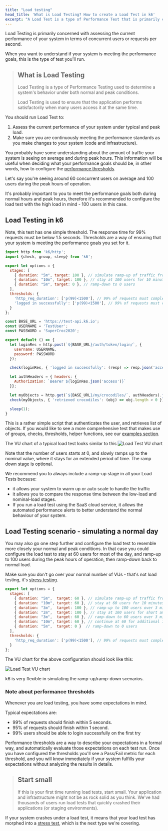 ```yaml
---
title: "Load testing"
head_title: 'What is Load Testing? How to create a Load Test in k6'
excerpt: "A Load Test is a type of Performance Test that is primarily concerned with assessing the performance of your system in terms of concurrent users or requests per second. Let’s see an example."
---
```


Load Testing is primarily concerned with assessing the current performance of your system in terms 
of concurrent users or requests per second. 

When you want to understand if your system is meeting the performance goals, this is the type of test you'll run.

> ## What is Load Testing
> Load Testing is a type of Performance Testing used to 
> determine a system's behavior under both normal and peak conditions.
>
> Load Testing is used to ensure that the application performs satisfactorily 
> when many users access it at the same time.

You should run Load Test to:
 1. Assess the current performance of your system under typical and peak load.
 2. Make sure you are continuously meeting the performance standards as you make changes to your system (code and infrastructure).

You probably have some understanding about the amount of traffic your system is seeing on average and during peak hours.
This information will be useful when deciding what your performance goals should be, in other words, 
how to configure the [performance thresholds](/using-k6/thresholds).

Let's say you're seeing around 60 concurrent users on average and 100 users during the peak hours of operation.

It's probably important to you to meet the performance goals both during normal hours and peak hours, 
therefore it's recommended to configure the load test with the high load in mind - 100 users in this case.

## Load Testing in k6

Note, this test has one simple threshold. The response time for 99% requests must be below 1.5 seconds.
Thresholds are a way of ensuring that your system is meeting the performance goals you set for it.

<div class="code-group" data-props='{"labels": ["sample-load-test.js"], "lineNumbers": [true]}'>

```javascript
import http from 'k6/http';
import {check, group, sleep} from 'k6';

export let options = {
  stages: [
    { duration: "5m", target: 100 }, // simulate ramp-up of traffic from 1 to 100 users over 5 minutes.
    { duration: "10m", target: 100 }, // stay at 100 users for 10 minutes
    { duration: "5m", target: 0 }, // ramp-down to 0 users
  ],
  thresholds: {
    'http_req_duration': ['p(99)<1500'], // 99% of requests must complete below 1.5s
    'logged in successfully': ['p(99)<1500'], // 99% of requests must complete below 1.5s
  }
};

const BASE_URL = 'https://test-api.k6.io'; 
const USERNAME = 'TestUser';
const PASSWORD = 'SuperCroc2020';

export default () => {
  let loginRes = http.post(`${BASE_URL}/auth/token/login/`, {
    username: USERNAME,
    password: PASSWORD
  });  

  check(loginRes, { 'logged in successfully': (resp) => resp.json('access') !== '' });

  let authHeaders = { headers: {
    Authorization: `Bearer ${loginRes.json('access')}`
  }};

  let myObjects = http.get(`${BASE_URL}/my/crocodiles/`, authHeaders).json();
  check(myObjects, { 'retrieved crocodiles': (obj) => obj.length > 0 });

  sleep(1);
}
```
</div>

This is a rather simple script that authenticates the user, and retrieves list of objects. 
If you would like to see a more comprehensive test that makes use of groups, checks, thresholds, 
helper functions, see our [examples section](/examples).

The VU chart of a typical load test looks similar to this 
![Load Test VU chart](./images/load-test.png)

Note that the  number of users starts at 0, and slowly ramps up to the nominal value, where it stays for an extended period of time.
The ramp down stage is optional. 

We recommend you to always include a ramp-up stage in all your Load Tests because:
 - it allows your system to warm up or auto scale to handle the traffic
 - it allows you to compare the response time between the low-load and nominal-load stages.
 - If you run a load test using the SaaS cloud service, it allows the automated performance alerts to 
 better understand the normal behaviour of your system.

## Load Testing scenario - simulating a normal day
You may also go one step further and configure the load test to resemble more closely your normal and peak conditions.
In that case you could configure the load test to stay at 60 users for most of the day, and ramp-up
to 100 users during the peak hours of operation, then ramp-down back to normal load.

Make sure you don't go over your normal number of VUs - that's not load testing, it's [stress testing](/test-types/stress-testing).


<div class="code-group" data-props='{"labels": ["ramp-up-scenario.js"], "lineNumbers": [true]}'>

```javascript
export let options = {
  stages: [
    { duration: "5m",  target: 60 }, // simulate ramp-up of traffic from 1 to 60 users over 5 minutes.
    { duration: "10m", target: 60 }, // stay at 60 users for 10 minutes
    { duration: "3m",  target: 100 }, // ramp-up to 100 users over 3 minutes (peak hour starts)
    { duration: "2m",  target: 100 }, // stay at 100 users for short amount of time (peak hour)
    { duration: "3m",  target: 60 }, // ramp-down to 60 users over 3 minutes (peak hour ends)
    { duration: "10m", target: 60 }, // continue at 60 for additional 10 minutes
    { duration: "5m",  target: 0 }  // ramp-down to 0 users
  ],
  thresholds: {
    'http_req_duration': ['p(99)<1500'], // 99% of requests must complete below 1.5s
  }
};
```
</div>

The VU chart for the above configuration should look like this:

![Load Test VU chart]( ./images/load-test-2.png )

k6 is very flexible in simulating the ramp-up/ramp-down scenarios.

### Note about performance thresholds
Whenever you are load testing, you have some expectations in mind. 

Typical expectations are:
 - 99% of requests should finish within 5 seconds.
 - 95% of requests should finish within 1 second.
 - 99% users should be able to login successfully on the first try

Performance thresholds are a way to describe your expectations in a formal way, and automatically 
evaluate those expectations on each test run.
Once you have configured the thresholds you'll see a Pass/Fail metric for each threshold, 
and you will know immediately if your system fulfills your expectations without analyzing the results in details.


<div class="doc-blockquote">

> ## Start small
>
> If this is your first time running load tests, start small. Your application and infrastructure 
> might not be as rock solid as you think. We've had thousands of users run load tests that quickly 
> crashed their applications (or staging environments).

</div>

If your system crashes under a load test, it means that your load test has morphed into a [stress test](/test-types/stress-testing), 
which is the next type we're covering.
